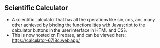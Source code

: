 ## Scientific Calculator

- A scientific calculator that has all the operations like sin, cos, and many other
  achieved by binding the functionalities with Javascript to the calculator buttons in
  the user interface in HTML and CSS.
- This is now hosted on Firebase, and can be viewed here: https://calculator-6718c.web.app/
